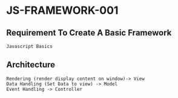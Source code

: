 # JS-FRAMEWORK-001
## Requirement To Create A Basic Framework
    Javascript Basics

## Architecture
    Rendering (render display content on window)-> View
    Data Handling (Set Data to view) -> Model
    Event Handling -> Controller